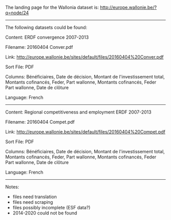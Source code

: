 The landing page for the Wallonia dataset is:
http://europe.wallonie.be/?q=node/24

---

The following datasets could be found: 

Content: ERDF convergence 2007-2013

Filename: 20160404 Conver.pdf

Link: http://europe.wallonie.be/sites/default/files/20160404%20Conver.pdf

Sort File: PDF

Columns: Bénéficiaires, Date de décision, Montant de l'investissement total, Montants cofinancés, Feder, Part wallonne, Montants cofinancés, Feder Part wallonne, Date de clôture

Language: French

---

Content: Regional competitiveness and employment ERDF 2007-2013

Filename: 20160404 Compet.pdf

Link: http://europe.wallonie.be/sites/default/files/20160404%20Compet.pdf

Sort File: PDF

Columns: Bénéficiaires, Date de décision, Montant de l'investissement total, Montants cofinancés, Feder, Part wallonne, Montants cofinancés, Feder Part wallonne, Date de clôture

Language: French

---

Notes: 
- files need translation
- files need scraping
- files possibly incomplete (ESF data?)
- 2014-2020 could not be found